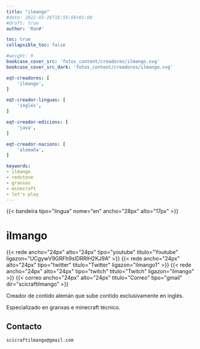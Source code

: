 ```yaml
---
title: "ilmango"
#date: 2022-03-26T18:59:08+01:00
#draft: true
author: 'Ran#'

toc: true
collapsible_toc: false

#weight: 0
bookcase_cover_src: 'fotos_content/creadores/ilmango.svg'
bookcase_cover_src_dark: 'fotos_content/creadores/ilmango.svg'

eqt-creadores: [
    'ilmango',
]

eqt-creador-linguas: [
    'inglés',
]

eqt-creador-edicions: [
    'java',
]

eqt-creador-nacions: [
    'alemaña',
]

keywords:
- ilmango
- redstone
- granxas
- minecraft
- let's play
---
```


{{< bandeira tipo="lingua" nome="en" ancho="28px" alto="17px" >}}

# ilmango

{{< rede ancho="24px" alto="24px" tipo="youtube" titulo="Youtube" ligazon="UCgywV9GRFh9sIDRRlH2KJ9A" >}}
{{< rede ancho="24px" alto="24px" tipo="twitter" titulo="Twitter" ligazon="ilmango1" >}}
{{< rede ancho="24px" alto="24px" tipo="twitch" titulo="Twitch" ligazon="ilmango" >}}
{{< correo ancho="24px" alto="24px" titulo="Correo" tipo="gmail" dir="scicraftilmango" >}}

Creador de contido alemán que sube contido exclusivamente en inglés.

Especializado en granxas e minecraft técnico.

## Contacto

```
scicraftilmango@gmail.com
```
